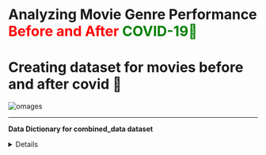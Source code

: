 # **Analyzing Movie Genre Performance <font color='Red'>Before and After <font color='Green'>COVID-19🦠</font></font>**

# Creating dataset for movies before and after covid 🦠

![omages](https://github.com/shreyashguptas/Analyzing_Movie_Genre_Performance_Before_and_After_COVID-19/blob/8dfcbf06188c0fd4405277cbf578b746046495b3/images/Distribution%20of%20Average%20Rating%20after%20covid.png)






-----
<a name="_page0_x69.69_y423.22"></a>**Data Dictionary for combined_data dataset**

<Details>

1. **titleType**: The type of title (e.g., movie, TV show, etc.).
2. **primaryTitle**: The primary title of the movie or show.
3. **primaryName**: Names of primary individuals associated with the title, such as directors, writers, and actors.
4. **primaryProfession**: Primary professions of the individuals associated with the title.
5. **averageRating**: The average rating of the title.
6. **runtimeMinutes**: The runtime of the title in minutes.
7. **isAdult**: Indicator if the title is adult content (1 for yes, 0 for no).
8. **tconst**: A unique identifier for the title.
9. **startYear**: The year the title was released or started.
10. **region**: Regions where the title was released or is available.
11. **[genres]**: The dataset seems to have multiple columns for different genres like Drama, Comedy, etc., with binary indicators (1 for yes, 0 for no) representing if the title belongs to that genre.
12. **\N**: This column appears to be a binary indicator, possibly for an unspecified category or data not available.


-----